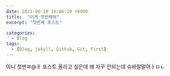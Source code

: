 ```yaml
---
date: 2021-06-10 16:06:20 +0900
title:  "이게 첫번째여"
excerpt: "첫번째 포스트"

categories:
  - Blog
tags:
  - [Blog, jekyll, Github, Git, First]
---
```


아니 첫번ㅉ@ㅐ 포스트 올리고 싶은데 왜 자꾸 안되는데 슈바랄말어ㅏㅁㄴ